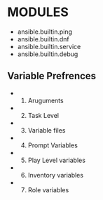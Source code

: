 <!--
Title: ANSIBLE
Author: Yaswanth Kumar Bandela
Date: 2024-09-01
-->
# MODULES 
* ansible.builtin.ping
* ansible.builtin.dnf
* ansible.builtin.service
* ansible.builtin.debug

## Variable Prefrences
* 1. Aruguments
* 2. Task Level
* 3. Variable files
* 4. Prompt Variables
* 5. Play Level variables
* 6. Inventory variables
* 7. Role variables